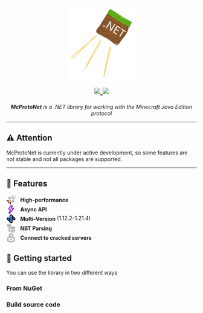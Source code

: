 ﻿<h1 align="center">
     <img height="200" alt="Fiber" src="assets/icon.svg">


  <br>
  <a href="https://www.nuget.org/packages/McProtoNet">
    <img src="https://img.shields.io/nuget/v/McProtoNet?style=for-the-badge">
  </a>

  <a href="https://f.feedz.io/mcprotonet/night/packages/McProtoNet/latest/download">
    <img src="https://img.shields.io/badge/endpoint.svg?url=https%3A%2F%2Ff.feedz.io%2Fmcprotonet%2Fnight%2Fshield%2FMcProtoNet%2Flatest">
  </a>



</h1>
<p align="center">
  <em>
    <b>McProtoNet</b> is a .NET library for working with the Minecraft Java Edition protocol 
    </em>
</p>

---



## ⚠️ **Attention**
McProtoNet is currently under active development, so some features are not stable and not all packages are supported.

---

## 🎯 Features


<ul style="list-style-type: none; padding-left: 0;">
    <li>
        <img valign="middle"  src="assets/performance.svg" alt="Icon 1" style="width: 25px;vertical-align: middle; margin-right: 8px;">
        <strong valign="middle" style="vertical-align: middle">High-performance</strong>
    </li>
    <li>
        <img valign="middle"  src="assets/async.svg" alt="Icon 2" style="width: 25px; vertical-align: middle; margin-right: 8px">
        <strong valign="middle"  style="vertical-align: middle">Async API</strong>
    </li>
    <li>
        <img valign="middle"  src="assets/multiversion.svg" alt="Icon 3" style="width: 25px; vertical-align: middle; margin-right: 8px;">
        <strong valign="middle"  style="vertical-align: middle">Multi-Version</strong> (1.12.2-1.21.4)
    </li>
    <li>
        <img valign="middle" src="assets/nbt.svg" alt="Icon 3" style="width: 25px; vertical-align: middle; margin-right: 8px;">
        <strong valign="middle"  style="vertical-align: middle">NBT Parsing</strong>
    </li>
    <li>
        <img valign="middle" src="assets/cracked.svg" alt="Icon 3" style="width: 25px; vertical-align: middle; margin-right: 8px;">
        <strong valign="middle" style="vertical-align: middle">Connect to cracked servers</strong>
    </li>
</ul>

## 🚀 Getting started

You can use the library in two different ways

### From NuGet

### Build source code


